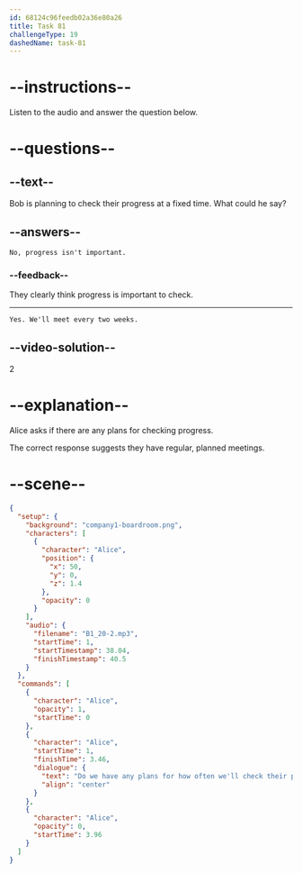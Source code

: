 ```yaml
---
id: 68124c96feedb02a36e80a26
title: Task 81
challengeType: 19
dashedName: task-81
---
```


<!-- (Audio) Alice: Do we have any plans for how often we'll check their progress? -->

<!-- SPEAKING -->

# --instructions--

Listen to the audio and answer the question below.

# --questions--

## --text--

Bob is planning to check their progress at a fixed time. What could he say?

## --answers--

`No, progress isn't important.`

### --feedback--

They clearly think progress is important to check.

---

`Yes. We'll meet every two weeks.`

## --video-solution--

2

# --explanation--

Alice asks if there are any plans for checking progress.

The correct response suggests they have regular, planned meetings.

# --scene--

```json
{
  "setup": {
    "background": "company1-boardroom.png",
    "characters": [
      {
        "character": "Alice",
        "position": {
          "x": 50,
          "y": 0,
          "z": 1.4
        },
        "opacity": 0
      }
    ],
    "audio": {
      "filename": "B1_20-2.mp3",
      "startTime": 1,
      "startTimestamp": 38.04,
      "finishTimestamp": 40.5
    }
  },
  "commands": [
    {
      "character": "Alice",
      "opacity": 1,
      "startTime": 0
    },
    {
      "character": "Alice",
      "startTime": 1,
      "finishTime": 3.46,
      "dialogue": {
        "text": "Do we have any plans for how often we'll check their progress?",
        "align": "center"
      }
    },
    {
      "character": "Alice",
      "opacity": 0,
      "startTime": 3.96
    }
  ]
}
```
